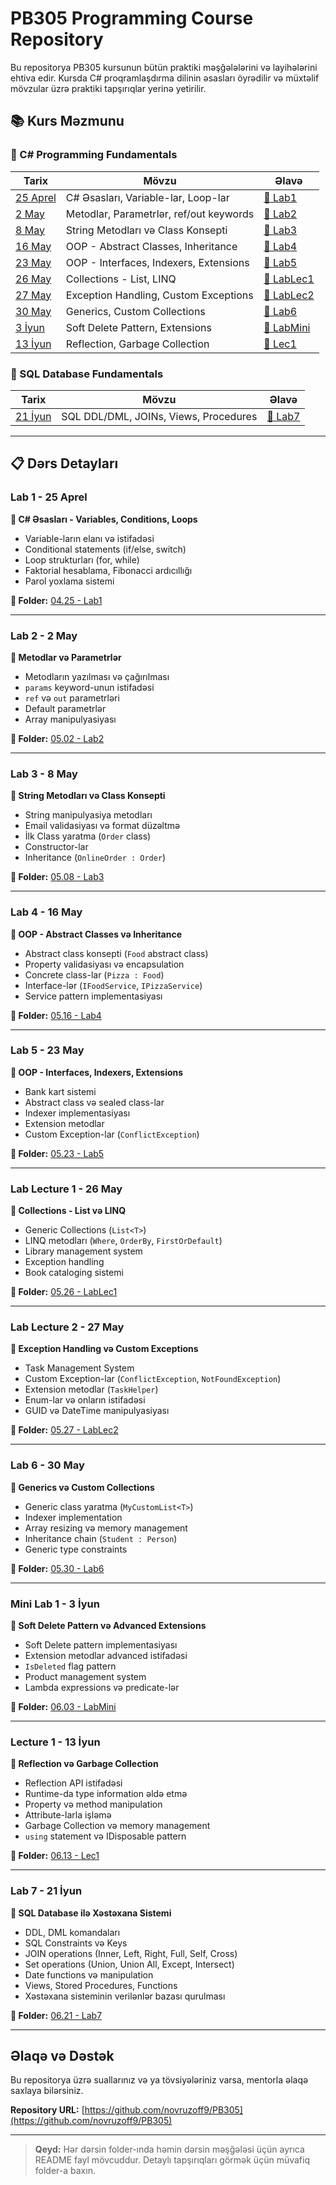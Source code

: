 # PB305 Programming Course Repository

Bu repositorya PB305 kursunun bütün praktiki məşğələlərini və layihələrini ehtiva edir. Kursda C# proqramlaşdırma dilinin əsasları öyrədilir və müxtəlif mövzular üzrə praktiki tapşırıqlar yerinə yetirilir.

## 📚 Kurs Məzmunu

### 🔹 C# Programming Fundamentals

| Tarix | Mövzu | Əlavə |
|-------|--------|-------|
| [25 Aprel](#lab-1---25-aprel) | C# Əsasları, Variable-lar, Loop-lar | [📁 Lab1](./04.25%20-%20Lab1) |
| [2 May](#lab-2---2-may) | Metodlar, Parametrlər, ref/out keywords | [📁 Lab2](./05.02%20-%20Lab2) |
| [8 May](#lab-3---8-may) | String Metodları və Class Konsepti | [📁 Lab3](./05.08%20-%20Lab3) |
| [16 May](#lab-4---16-may) | OOP - Abstract Classes, Inheritance | [📁 Lab4](./05.16%20-%20Lab4) |
| [23 May](#lab-5---23-may) | OOP - Interfaces, Indexers, Extensions | [📁 Lab5](./05.23%20-%20Lab5) |
| [26 May](#lab-lecture-1---26-may) | Collections - List, LINQ | [📁 LabLec1](./05.26%20-%20LabLec1) |
| [27 May](#lab-lecture-2---27-may) | Exception Handling, Custom Exceptions | [📁 LabLec2](./05.27%20-%20LabLec2) |
| [30 May](#lab-6---30-may) | Generics, Custom Collections | [📁 Lab6](./05.30%20-%20Lab6) |
| [3 İyun](#mini-lab-1---3-iyun) | Soft Delete Pattern, Extensions | [📁 LabMini](./06.03%20-%20LabMini) |
| [13 İyun](#lecture-1---13-iyun) | Reflection, Garbage Collection | [📁 Lec1](./06.13%20-%20Lec1) |

### 🔹 SQL Database Fundamentals

| Tarix | Mövzu | Əlavə |
|-------|--------|-------|
| [21 İyun](#lab-7---21-iyun) | SQL DDL/DML, JOINs, Views, Procedures | [📁 Lab7](./06.21%20-%20Lab7) |

---

## 📋 Dərs Detayları

### Lab 1 - 25 Aprel
**📖 C# Əsasları - Variables, Conditions, Loops**
- Variable-ların elanı və istifadəsi
- Conditional statements (if/else, switch)
- Loop strukturları (for, while)
- Faktorial hesablama, Fibonacci ardıcıllığı
- Parol yoxlama sistemi

**🔗 Folder:** [04.25 - Lab1](./04.25%20-%20Lab1)

---

### Lab 2 - 2 May
**📖 Metodlar və Parametrlər**
- Metodların yazılması və çağırılması
- `params` keyword-unun istifadəsi
- `ref` və `out` parametrləri
- Default parametrlər
- Array manipulyasiyası

**🔗 Folder:** [05.02 - Lab2](./05.02%20-%20Lab2)

---

### Lab 3 - 8 May
**📖 String Metodları və Class Konsepti**
- String manipulyasiya metodları
- Email validasiyası və format düzəltmə
- İlk Class yaratma (`Order` class)
- Constructor-lar
- Inheritance (`OnlineOrder : Order`)

**🔗 Folder:** [05.08 - Lab3](./05.08%20-%20Lab3)

---

### Lab 4 - 16 May
**📖 OOP - Abstract Classes və Inheritance**
- Abstract class konsepti (`Food` abstract class)
- Property validasiyası və encapsulation
- Concrete class-lar (`Pizza : Food`)
- Interface-lər (`IFoodService`, `IPizzaService`)
- Service pattern implementasiyası

**🔗 Folder:** [05.16 - Lab4](./05.16%20-%20Lab4)

---

### Lab 5 - 23 May
**📖 OOP - Interfaces, Indexers, Extensions**
- Bank kart sistemi
- Abstract class və sealed class-lar
- Indexer implementasiyası
- Extension metodlar
- Custom Exception-lar (`ConflictException`)

**🔗 Folder:** [05.23 - Lab5](./05.23%20-%20Lab5)

---

### Lab Lecture 1 - 26 May
**📖 Collections - List və LINQ**
- Generic Collections (`List<T>`)
- LINQ metodları (`Where`, `OrderBy`, `FirstOrDefault`)
- Library management system
- Exception handling
- Book cataloging sistemi

**🔗 Folder:** [05.26 - LabLec1](./05.26%20-%20LabLec1)

---

### Lab Lecture 2 - 27 May
**📖 Exception Handling və Custom Exceptions**
- Task Management System
- Custom Exception-lar (`ConflictException`, `NotFoundException`)
- Extension metodlar (`TaskHelper`)
- Enum-lar və onların istifadəsi
- GUID və DateTime manipulyasiyası

**🔗 Folder:** [05.27 - LabLec2](./05.27%20-%20LabLec2)

---

### Lab 6 - 30 May
**📖 Generics və Custom Collections**
- Generic class yaratma (`MyCustomList<T>`)
- Indexer implementation
- Array resizing və memory management
- Inheritance chain (`Student : Person`)
- Generic type constraints

**🔗 Folder:** [05.30 - Lab6](./05.30%20-%20Lab6)

---

### Mini Lab 1 - 3 İyun
**📖 Soft Delete Pattern və Advanced Extensions**
- Soft Delete pattern implementasiyası
- Extension metodlar advanced istifadəsi
- `IsDeleted` flag pattern
- Product management system
- Lambda expressions və predicate-lər

**🔗 Folder:** [06.03 - LabMini](./06.03%20-%20LabMini)

---

### Lecture 1 - 13 İyun
**📖 Reflection və Garbage Collection**
- Reflection API istifadəsi
- Runtime-da type information əldə etmə
- Property və method manipulation
- Attribute-larla işləmə
- Garbage Collection və memory management
- `using` statement və IDisposable pattern

**🔗 Folder:** [06.13 - Lec1](./06.13%20-%20Lec1)

---

### Lab 7 - 21 İyun
**📖 SQL Database ilə Xəstəxana Sistemi**
- DDL, DML komandaları
- SQL Constraints və Keys
- JOIN operations (Inner, Left, Right, Full, Self, Cross)
- Set operations (Union, Union All, Except, Intersect)
- Date functions və manipulation
- Views, Stored Procedures, Functions
- Xəstəxana sisteminin verilənlər bazası qurulması

**🔗 Folder:** [06.21 - Lab7](./06.21%20-%20Lab7)

---

##  Əlaqə və Dəstək

Bu repositorya üzrə suallarınız və ya tövsiyələriniz varsa, mentorla əlaqə saxlaya bilərsiniz.

**Repository URL:** [https://github.com/novruzoff9/PB305](https://github.com/novruzoff9/PB305)

---

> **Qeyd:** Hər dərsin folder-ında həmin dərsin məşğələsi üçün ayrıca README fayl mövcuddur. Detaylı tapşırıqları görmək üçün müvafiq folder-a baxın.